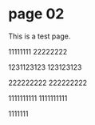 # page 02

This is a test page.

11111111
22222222

1231123123
123123123


222222222
222222222

1111111111
1111111111

1111111